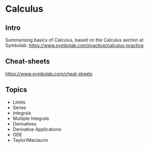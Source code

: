 # Calculus

## Intro
Summarising basics of Calculus,
based on the Calculus section at Symbolab:
https://www.symbolab.com/practice/calculus-practice

## Cheat-sheets
https://www.symbolab.com/cheat-sheets

## Topics
* Limits
* Series
* Integrals
* Multiple Integrals
* Derivatives
* Derivative Applications
* ODE
* Taylor/Maclaurin

